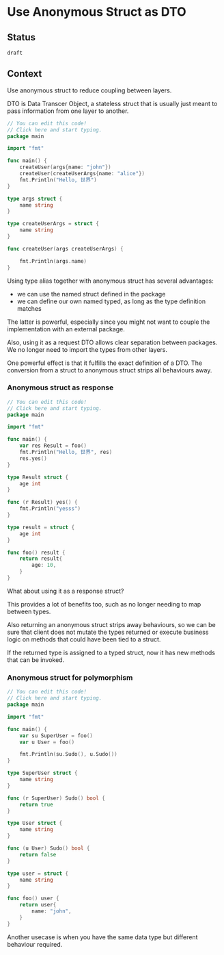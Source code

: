 # Use Anonymous Struct as DTO

## Status 

`draft`

## Context

Use anonymous struct to reduce coupling between layers.

DTO is Data Transcer Object, a stateless struct that is usually just meant to pass information from one layer to another.


```go
// You can edit this code!
// Click here and start typing.
package main

import "fmt"

func main() {
	createUser(args{name: "john"})
	createUser(createUserArgs{name: "alice"})
	fmt.Println("Hello, 世界")
}

type args struct {
	name string
}

type createUserArgs = struct {
	name string
}

func createUser(args createUserArgs) {

	fmt.Println(args.name)
}

```

Using type alias together with anonymous struct has several advantages:

- we can use the named struct defined in the package
- we can define our own named typed, as long as the type definition matches

The latter is powerful, especially since you might not want to couple the implementation with an external package.

Also, using it as a request DTO allows clear separation between packages. We no longer need to import the types from other layers.

One powerful effect is that it fulfills the exact definition of a DTO. The conversion from a struct to anonymous struct strips all behaviours away.

### Anonymous struct as response

```go
// You can edit this code!
// Click here and start typing.
package main

import "fmt"

func main() {
	var res Result = foo()
	fmt.Println("Hello, 世界", res)
	res.yes()
}

type Result struct {
	age int
}

func (r Result) yes() {
	fmt.Println("yesss")
}

type result = struct {
	age int
}

func foo() result {
	return result{
		age: 10,
	}
}
```

What about using it as a response struct?

This provides a lot of benefits too, such as no longer needing to map between types.

Also returning an anonymous struct strips away behaviours, so we can be sure that client does not mutate the types returned or execute business logic on methods that could have been tied to a struct.

If the returned type is assigned to a typed struct, now it has new methods that can be invoked.

### Anonymous struct for polymorphism 

```go
// You can edit this code!
// Click here and start typing.
package main

import "fmt"

func main() {
	var su SuperUser = foo()
	var u User = foo()

	fmt.Println(su.Sudo(), u.Sudo())
}

type SuperUser struct {
	name string
}

func (r SuperUser) Sudo() bool {
	return true
}

type User struct {
	name string
}

func (u User) Sudo() bool {
	return false
}

type user = struct {
	name string
}

func foo() user {
	return user{
		name: "john",
	}
}
```

Another usecase is when you have the same data type but different behaviour required. 


